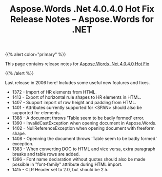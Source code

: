 ﻿---
title: Aspose.Words .Net 4.0.4.0 Hot Fix Release Notes – Aspose.Words for .NET
articleTitle: Aspose.Words .Net 4.0.4.0 Hot Fix Release Notes
linktitle: Aspose.Words .Net 4.0.4.0 Hot Fix Release Notes
description: "Aspose.Words .Net 4.0.4.0 Hot Fix Release Notes – learn about the latest updates and fixes."
type: docs
weight: 170
url: /net/aspose-words-net-4-0-4-0-hot-fix-release-notes/
---

{{% alert color="primary" %}}

This page contains release notes for [Aspose.Words .Net 4.0.4.0 Hot Fix](https://downloads.aspose.com/words/net/new-releases/aspose.words-.net-4.0.4.0-hot-fix/)

{{% /alert %}}

Last release in 2006 here! Includes some useful new features and fixes.

- 1372 - Import of HR elements from HTML.
- 1413 - Export of horizontal rule shapes to HR elements in HTML.
- 1407 - Support import of row height and padding from HTML.
- 1401 - Attributes currently supported for &lt;SPAN&gt; should also be supported for <FONT> elements.
- 1388 - A document throws 'Table seem to be badly formed' error.
- 1390 - InvalidCastException when opening document in Aspose.Words.
- 1402 - NullReferenceException when opening document with freeform shape.
- 1408 - Openning the document throws 'Table seem to be badly formed.' exception.
- 1383 - When converting DOC to HTML and vice versa, extra paragraph breaks and table rows are added.
- 1396 - Font name declaration without quotes should also be made possible in "font-family" attribute during HTML import.
- 1415 - CLR Header set to 2.0, but should be 2.5.



